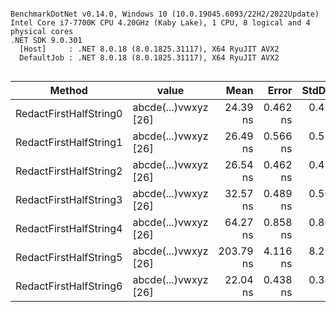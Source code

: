 ```

BenchmarkDotNet v0.14.0, Windows 10 (10.0.19045.6093/22H2/2022Update)
Intel Core i7-7700K CPU 4.20GHz (Kaby Lake), 1 CPU, 8 logical and 4 physical cores
.NET SDK 9.0.301
  [Host]     : .NET 8.0.18 (8.0.1825.31117), X64 RyuJIT AVX2
  DefaultJob : .NET 8.0.18 (8.0.1825.31117), X64 RyuJIT AVX2


```
| Method                 | value                | Mean      | Error    | StdDev   | Gen0   | Allocated |
|----------------------- |--------------------- |----------:|---------:|---------:|-------:|----------:|
| RedactFirstHalfString0 | abcde(...)vwxyz [26] |  24.39 ns | 0.462 ns | 0.432 ns | 0.0191 |      80 B |
| RedactFirstHalfString1 | abcde(...)vwxyz [26] |  26.49 ns | 0.566 ns | 0.556 ns | 0.0421 |     176 B |
| RedactFirstHalfString2 | abcde(...)vwxyz [26] |  26.54 ns | 0.462 ns | 0.432 ns | 0.0421 |     176 B |
| RedactFirstHalfString3 | abcde(...)vwxyz [26] |  32.57 ns | 0.489 ns | 0.502 ns | 0.0497 |     208 B |
| RedactFirstHalfString4 | abcde(...)vwxyz [26] |  64.27 ns | 0.858 ns | 0.802 ns | 0.0650 |     272 B |
| RedactFirstHalfString5 | abcde(...)vwxyz [26] | 203.79 ns | 4.116 ns | 8.220 ns | 0.0401 |     168 B |
| RedactFirstHalfString6 | abcde(...)vwxyz [26] |  22.04 ns | 0.438 ns | 0.389 ns | 0.0306 |     128 B |
